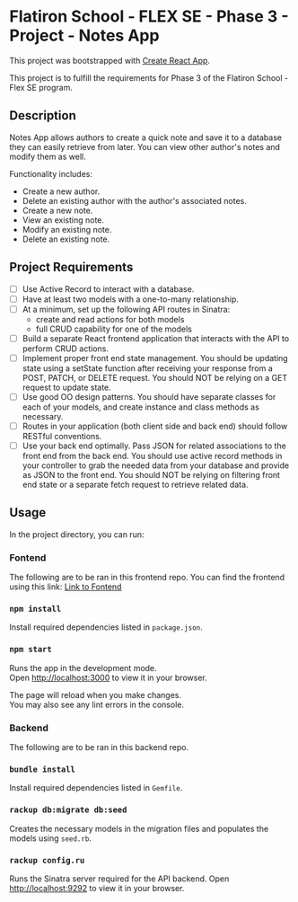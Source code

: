 # Flatiron School - FLEX SE - Phase 3 - Project - Notes App

This project was bootstrapped with [Create React App](https://github.com/facebook/create-react-app).

This project is to fulfill the requirements for Phase 3 of the Flatiron School - Flex SE program.

## Description

Notes App allows authors to create a quick note and save it to a database they can easily retrieve from later.
You can view other author's notes and modify them as well.

Functionality includes:
- Create a new author.
- Delete an existing author with the author's associated notes.
- Create a new note.
- View an existing note.
- Modify an existing note.
- Delete an existing note.

## Project Requirements

- [ ] Use Active Record to interact with a database.
- [ ] Have at least two models with a one-to-many relationship.
- [ ] At a minimum, set up the following API routes in Sinatra:
  - create and read actions for both models
  - full CRUD capability for one of the models
- [ ] Build a separate React frontend application that interacts with the API to perform CRUD actions.
- [ ] Implement proper front end state management. You should be updating state using a setState function after receiving your response from a POST, PATCH, or DELETE request. You should NOT be relying on a GET request to update state.
- [ ] Use good OO design patterns. You should have separate classes for each of your models, and create instance and class methods as necessary.
- [ ] Routes in your application (both client side and back end) should follow RESTful conventions.
- [ ] Use your back end optimally. Pass JSON for related associations to the front end from the back end. You should use active record methods in your controller to grab the needed data from your database and provide as JSON to the front end. You should NOT be relying on filtering front end state or a separate fetch request to retrieve related data.

## Usage

In the project directory, you can run:

### Fontend

The following are to be ran in this frontend repo.
You can find the frontend using this link:
[Link to Fontend](https://github.com/JackieYeDev/phase-3-sinatra-react-project-frontend)

### `npm install`

Install required dependencies listed in `package.json`.

### `npm start`

Runs the app in the development mode.\
Open [http://localhost:3000](http://localhost:3000) to view it in your browser.

The page will reload when you make changes.\
You may also see any lint errors in the console.

### Backend

The following are to be ran in this backend repo.

### `bundle install`

Install required dependencies listed in `Gemfile`.

### `rackup db:migrate db:seed`

Creates the necessary models in the migration files and populates the models using `seed.rb`.

### `rackup config.ru`

Runs the Sinatra server required for the API backend.
Open [http://localhost:9292](http://localhost:9292) to view it in your browser.
